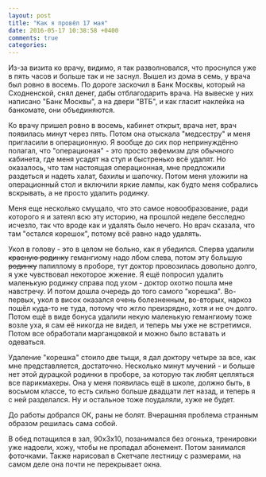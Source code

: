```yaml
---
layout: post
title: "Как я провёл 17 мая"
date: 2016-05-17 10:38:58 +0400
comments: true
categories: 
---
```

Из-за визита ко врачу, видимо, я так разволновался, что проснулся уже в пять часов и больше так и не заснул. Вышел из дома в семь, у врача был ровно в восемь. По дороге заскочил в Банк Москвы, который на Сходненской, снял денег, дабы отблагодарить врача. На вывеске у них написано "Банк Москвы", а на двери "ВТБ", и как гласит наклейка на банкомате, они объединяются.

Ко врачу пришел ровно в восемь, кабинет открыт, врача нет, врач появилась минут через пять. Потом она отыскала "медсестру" и меня пригласили в операционную. Я вообще до сих пор непринуждённо полагал, что "операционая" - это просто эвфемизм для обычного кабинета, где меня усадят на стул и быстренько всё удалят. Но оказалось, что там настоящая операционная, мне предложили раздеться и надеть халат, бахилы и шапочку. Потом меня уложили на операционный стол и включили яркие лампы, как будто меня собрались вскрывать, а не просто удалить родинку.

Меня еще несколько смущало, что это самое новообразование, ради которого я и затеял всю эту историю, на прошлой неделе бесследно исчезло, так что вроде как и удалять было нечего. Но врач сказала, что там "остался корешок", потому всё равно надо удалять.

Укол в голову - это в целом не больно, как я убедился. Сперва удалили ~~красную родинку~~ гемангиому надо лбом слева, потом эту большую ~~родинку~~ папиллому в проборе, тут доктор провозилась довольно долго, я уже чувствовал некоторое жжение. Я ещё попросил удалить маленькую родинку справа под ухом - доктор охотно пошла мне навстречу. И потом дошла очередь до того самого "корешка". Во-первых, укол в висок оказался очень болезненным, во-вторых, наркоз пошёл куда-то не туда, потому что жгло преизрядно, хотя и не оч долго. Потом ещё в виде бонуса удалили некую маленькую гемангиому тоже возле уха, я сам её никогда не видел, и теперь мы уже не встретимся. Потом все обработали марганцовкой и можно было вставать и одеваться.

Удаление "корешка" стоило две тыщи, я дал доктору четыре за все, как мне представляется, достаточно. Несколько минут мучений - и больше нет этой дурацкой родинки в проборе, за которую так любят цепляться все парикмахеры. Она у меня появилась ещё в школе, должно быть, в восьмом классе, то есть сильно больше двадцати лет назад, и теперь я с ней разделался. Ну и остальное тоже поудаляли, хуже не будет.

До работы добрался ОК, раны не болят. Вчерашняя проблема странным образом решилась сама собой.

В обед потащился в зал, 90х3х10, позанимался без огонька, тренировки уже надоели, хожу, чтобы не пропадал абонемент. Потом занимался фоточками. Также нарисовал в Скетчапе лестницу с размерами, на самом деле она почти не перекрывает окна.
